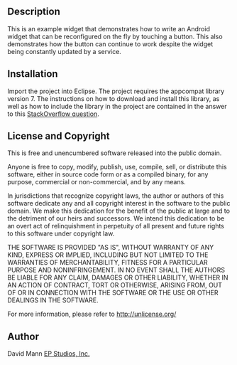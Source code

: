 ## Description
This is an example widget that demonstrates how to write an Android widget that can be reconfigured on the fly by touching a button.  This also demonstrates how the button can continue to work despite the widget being constantly updated by a service.

## Installation
Import the project into Eclipse.  The project requires
the appcompat library version 7.  The instructions on how to download
and install this library, as well as how to include the library in the
project are contained in the answer to this [StackOverflow
question](http://stackoverflow.com/questions/21059612/no-resource-found-that-matches-the-given-name-style-theme-appcompat-light).


## License and Copyright
This is free and unencumbered software released into the public domain.

Anyone is free to copy, modify, publish, use, compile, sell, or
distribute this software, either in source code form or as a compiled
binary, for any purpose, commercial or non-commercial, and by any
means.

In jurisdictions that recognize copyright laws, the author or authors
of this software dedicate any and all copyright interest in the
software to the public domain. We make this dedication for the benefit
of the public at large and to the detriment of our heirs and
successors. We intend this dedication to be an overt act of
relinquishment in perpetuity of all present and future rights to this
software under copyright law.

THE SOFTWARE IS PROVIDED "AS IS", WITHOUT WARRANTY OF ANY KIND,
EXPRESS OR IMPLIED, INCLUDING BUT NOT LIMITED TO THE WARRANTIES OF
MERCHANTABILITY, FITNESS FOR A PARTICULAR PURPOSE AND NONINFRINGEMENT.
IN NO EVENT SHALL THE AUTHORS BE LIABLE FOR ANY CLAIM, DAMAGES OR
OTHER LIABILITY, WHETHER IN AN ACTION OF CONTRACT, TORT OR OTHERWISE,
ARISING FROM, OUT OF OR IN CONNECTION WITH THE SOFTWARE OR THE USE OR
OTHER DEALINGS IN THE SOFTWARE.

For more information, please refer to <http://unlicense.org/>

## Author
David Mann
[EP Studios, Inc.](http://www.epstudiossoftware.com)

